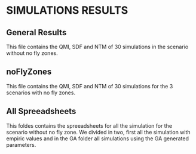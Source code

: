 # SIMULATIONS RESULTS  

## General Results  
This file contains the QMI, SDF and NTM of 30 simulations in the scenario without no fly zones.     

## noFlyZones
This file contains the QMI, SDF and NTM of 30 simulations for the 3 scenarios with no fly zones.  

## All Spreeadsheets  
This foldes contains the spreeadsheets for all the simulation for the scenario without no fly zone. We divided in two, first all the simulation with empiric values and in the GA folder all simulations using the GA generated parameters.  
